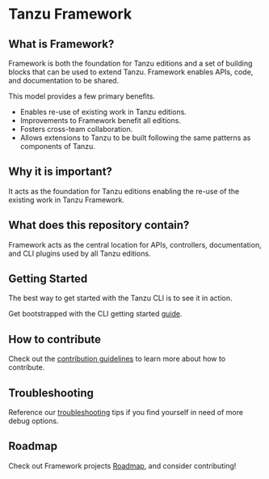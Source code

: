 # Tanzu Framework

## What is Framework?
Framework is both the foundation for Tanzu editions and a set of
building blocks that can be used to extend Tanzu. Framework enables
APIs, code, and documentation to be shared.

This model provides a few primary benefits.

* Enables re-use of existing work in Tanzu editions.
* Improvements to Framework benefit all editions.
* Fosters cross-team collaboration.
* Allows extensions to Tanzu to be built following the same patterns as
  components of Tanzu.

## Why it is important?
It acts as the foundation for Tanzu editions enabling the re-use of the existing work
in Tanzu Framework.

## What does this repository contain?
Framework acts as the central location for APIs, controllers,
documentation, and CLI plugins used by all Tanzu editions.

## Getting Started
The best way to get started with the Tanzu CLI is to see it in action.

Get bootstrapped with the CLI getting started [guide](docs/cli/getting-started.md).

## How to contribute
Check out the [contribution guidelines](CONTRIBUTING.md) to learn more about how to contribute.

## Troubleshooting
Reference our [troubleshooting](docs/dev/troubleshooting.md) tips if you find yourself in need of more debug options.

## Roadmap
Check out Framework projects [Roadmap](ROADMAP.md), and consider contributing!

